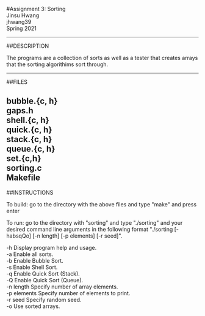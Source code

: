 #Assignment 3: Sorting   
Jinsu Hwang  
jhwang39  
Spring 2021  

-----------
##DESCRIPTION  

The programs are a collection of sorts as well as a tester that creates arrays that the sorting algorithims sort through.

-----------
##FILES

bubble.{c, h}  
gaps.h  
shell.{c, h}  
quick.{c, h}  
stack.{c, h}  
queue.{c, h}  
set.{c,h}  
sorting.c  
Makefile  
-----------
##INSTRUCTIONS

To build: go to the directory with the above files and type "make" and press enter

To run: go to the directory with "sorting" and type "./sorting" and your desired command line arguments in the following format "./sorting [-habsqQo] [-n length] [-p elements] [-r seed]".

   -h              Display program help and usage.  
   -a              Enable all sorts.  
   -b              Enable Bubble Sort.  
   -s              Enable Shell Sort.  
   -q              Enable Quick Sort (Stack).  
   -Q              Enable Quick Sort (Queue).  
   -n length       Specify number of array elements.  
   -p elements     Specify number of elements to print.  
   -r seed         Specify random seed.  
   -o              Use sorted arrays.  

